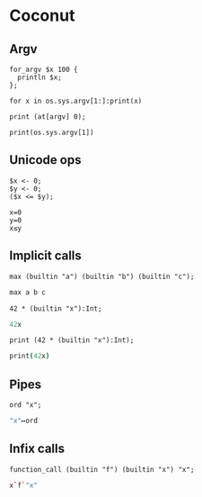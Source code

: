 # Coconut

## Argv

```polygolf
for_argv $x 100 {
  println $x;
};
```

```coconut nogolf
for x in os.sys.argv[1:]:print(x)
```

```polygolf
print (at[argv] 0);
```

```coconut
print(os.sys.argv[1])
```

## Unicode ops

```polygolf
$x <- 0;
$y <- 0;
($x <= $y);
```

```coconut nogolf chars
x=0
y=0
x≤y
```

## Implicit calls

```polygolf
max (builtin "a") (builtin "b") (builtin "c");
```

```coco skipTypecheck
max a b c
```

```polygolf
42 * (builtin "x"):Int;
```

```coco
42x
```

```polygolf
print (42 * (builtin "x"):Int);
```

```coco
print(42x)
```

## Pipes

```polygolf
ord "x";
```

```coco chars
"x"↦ord
```

## Infix calls

```polygolf
function_call (builtin "f") (builtin "x") "x";
```

```coco skipTypecheck
x`f`"x"
```
